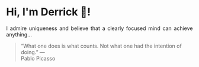 # Hi, I'm Derrick 👋!
<p align="justify">I admire uniqueness and believe that a clearly focused mind can achieve anything...</p> 
<!-- #quote-start -->
<blockquote>&ldquo;What one does is what counts. Not what one had the intention of doing.&rdquo; &mdash; <footer>Pablo Picasso</footer></blockquote>
<!-- #quote-end -->
